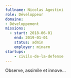 ```yaml
---
fullname: Nicolas Agostini
role: Développeur
domaine:
- Développement
missions:
  - start: 2018-06-01
    end: 2019-01-01
    status: admin
    employer: minarm
startups:
    - civils-de-la-defense
---
```


Observe, assimile et innove...

